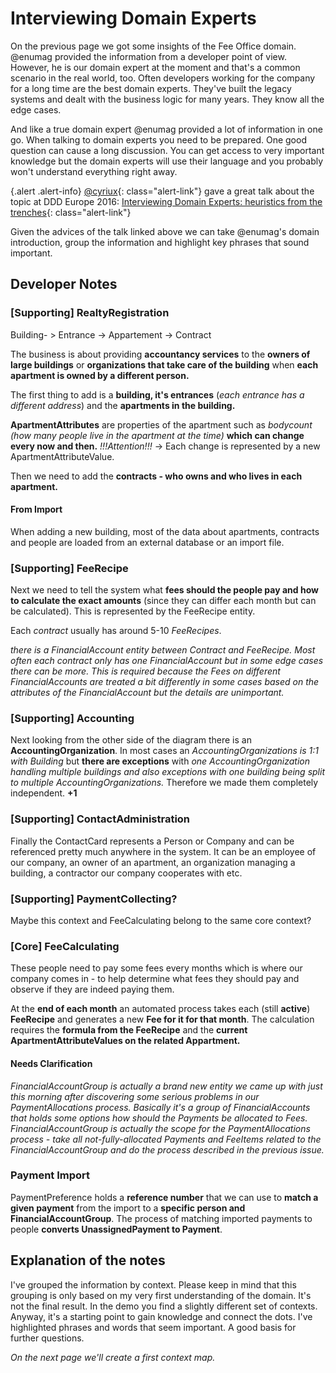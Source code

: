 # Interviewing Domain Experts

On the previous page we got some insights of the Fee Office domain. @enumag provided the
information from a developer point of view. However, he is our domain expert at the moment and
that's a common scenario in the real world, too. Often developers working for the company for a long
time are the best domain experts. They've built the legacy systems and dealt with the business logic for
many years. They know all the edge cases.

And like a true domain expert @enumag provided a lot of information in one go. When talking to domain experts
you need to be prepared. One good question can cause a long discussion. You can get access to very important knowledge
but the domain experts will use their language and you probably won't understand everything right away.

{.alert .alert-info}
[@cyriux](https://github.com/cyriux){: class="alert-link"} gave a great talk about the topic at DDD Europe 2016:
[Interviewing Domain Experts: heuristics from the trenches](https://www.youtube.com/watch?v=XYw5Mn5yVMM){: class="alert-link"}

Given the advices of the talk linked above we can take @enumag's domain introduction, group the information and highlight
key phrases that sound important.

## Developer Notes

### [Supporting] RealtyRegistration

Building- > Entrance -> Appartement -> Contract

The business is about providing **accountancy services** to the **owners of large buildings** or **organizations that take care of the building** when **each apartment is owned by a different person.**

The first thing to add is a **building, it's entrances** (*each entrance has a different address*) and the **apartments in the building.**

**ApartmentAttributes** are properties of the apartment such as *bodycount (how many people live in the apartment at the time)* **which can change every now and then.** *!!!Attention!!!* -> Each change is represented by a new ApartmentAttributeValue.

Then we need to add the **contracts - who owns and who lives in each apartment.**

#### From Import

When adding a new building, most of the data about apartments, contracts and people are loaded from an external database or an import file.

### [Supporting] FeeRecipe

Next we need to tell the system what **fees should the people pay and how to calculate the exact amounts** (since they can differ each month but can be calculated). This is represented by the FeeRecipe entity.

Each *contract* usually has around 5-10 *FeeRecipes*.

*there is a FinancialAccount entity between Contract and FeeRecipe. Most often each contract only has one FinancialAccount but in some edge cases there can be more. This is required because the Fees on different FinancialAccounts are treated a bit differently in some cases based on the attributes of the FinancialAccount but the details are unimportant.*

### [Supporting] Accounting

Next looking from the other side of the diagram there is an **AccountingOrganization**. In most cases an *AccountingOrganizations is 1:1 with Building* but **there are exceptions** with *one AccountingOrganization handling multiple buildings and also exceptions with one building being split to multiple AccountingOrganizations.* Therefore we made them completely independent. **+1**

### [Supporting] ContactAdministration

Finally the ContactCard represents a Person or Company and can be referenced pretty much anywhere in the system. It can be an employee of our company, an owner of an apartment, an organization managing a building, a contractor our company cooperates with etc.

### [Supporting] PaymentCollecting?
Maybe this context and FeeCalculating belong to the same core context?

### [Core] FeeCalculating

These people need to pay some fees every months which is where our company comes in - to help determine what fees they should pay and observe if they are indeed paying them.

At the **end of each month** an automated process takes each (still **active**) **FeeRecipe** and generates a new **Fee for it for that month**. The calculation requires the **formula from the FeeRecipe** and the **current ApartmentAttributeValues on the related Appartment.**

#### Needs Clarification

*FinancialAccountGroup is actually a brand new entity we came up with just this morning after discovering some serious problems in our PaymentAllocations process. Basically it's a group of FinancialAccounts that holds some options how should the Payments be allocated to Fees. FinancialAccountGroup is actually the scope for the PaymentAllocations process - take all not-fully-allocated Payments and FeeItems related to the FinancialAccountGroup and do the process described in the previous issue.*

### Payment Import

PaymentPreference holds a **reference number** that we can use to **match a given payment** from the import to a **specific person and FinancialAccountGroup**. The process of matching imported payments to people **converts UnassignedPayment to Payment**.

## Explanation of the notes

I've grouped the information by context. Please keep in mind that this grouping is only based on my very
first understanding of the domain. It's not the final result. In the demo you find a slightly different set of contexts.
Anyway, it's a starting point to gain knowledge and connect the dots. I've highlighted phrases and words that seem important.
A good basis for further questions.

*On the next page we'll create a first context map.*